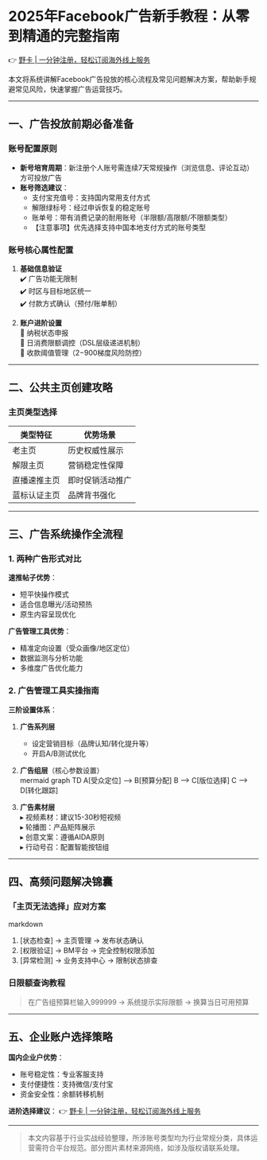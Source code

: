 # 2025年Facebook广告新手教程：从零到精通的完整指南

👉 [野卡 | 一分钟注册，轻松订阅海外线上服务](https://bbtdd.com/yeka)

本文将系统讲解Facebook广告投放的核心流程及常见问题解决方案，帮助新手规避常见风险，快速掌握广告运营技巧。

---

## 一、广告投放前期必备准备
### 账号配置原则
- **新号培育周期**：新注册个人账号需连续7天常规操作（浏览信息、评论互动）方可投放广告
- **账号筛选建议**：
  - 支付宝充值号：支持国内常用支付方式
  - 解限绿标号：经过申诉恢复的稳定账号
  - 账单号：带有消费记录的耐用账号（半限额/高限额/不限额类型）
  - 【注意事项】优先选择支持中国本地支付方式的账号类型

### 账号核心属性配置
1. **基础信息验证**  
   ✔️ 广告功能无限制  
   ✔️ 时区与目标地区统一  
   ✔️ 付款方式确认（预付/账单制）

2. **账户进阶设置**  
   🔸 纳税状态申报  
   🔸 日消费限额调控（DSL层级递进机制）  
   🔸 收款阈值管理（$2-$900梯度风险防控）

---

## 二、公共主页创建攻略
### 主页类型选择
| 类型特征           | 优势场景               |
|--------------------|------------------------|
| 老主页            | 历史权威性展示         |
| 解限主页          | 营销稳定性保障         |
| 直播速推主页      | 即时促销活动推广       |
| 蓝标认证主页      | 品牌背书强化           |

---

## 三、广告系统操作全流程
### 1. 两种广告形式对比
**速推帖子优势**：
- 短平快操作模式
- 适合信息曝光/活动预热
- 原生内容呈现优化

**广告管理工具优势**：
- 精准定向设置（受众画像/地区定位）
- 数据监测与分析功能
- 多维度广告优化能力

### 2. 广告管理工具实操指南
**三阶设置体系**：
1. **广告系列层**  
   - 设定营销目标（品牌认知/转化提升等）
   - 开启A/B测试优化

2. **广告组层**（核心参数设置）  
   mermaid
   graph TD
   A[受众定位] --> B[预算分配]
   B --> C[版位选择]
   C --> D[转化跟踪]
   

3. **广告素材层**  
   ▸ 视频素材：建议15-30秒短视频  
   ▸ 轮播图：产品矩阵展示  
   ▸ 创意文案：遵循AIDA原则  
   ▸ 行动号召：配置智能按钮组

---

## 四、高频问题解决锦囊
### 「主页无法选择」应对方案
markdown
1. [状态检查] → 主页管理 → 发布状态确认
2. [权限验证] → BM平台 → 完全控制权限添加
3. [异常检测] → 业务支持中心 → 限制状态排查


### 日限额查询教程
> 在广告组预算栏输入999999 → 系统提示实际限额 → 换算当日可用预算

---

## 五、企业账户选择策略
**国内企业户优势**：
- 账号稳定性：专业客服支持
- 支付便捷性：支持微信/支付宝
- 资金安全性：余额转移机制

**进阶选择建议**：
👉 [野卡 | 一分钟注册，轻松订阅海外线上服务](https://bbtdd.com/yeka)

---

> 本文内容基于行业实战经验整理，所涉账号类型均为行业常规分类，具体运营需符合平台规范。部分图片素材来源网络，如涉及版权请联系处理。